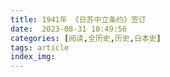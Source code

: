 ```yaml
---
title: 1941年 《日苏中立条约》签订
date:  2023-08-31 10:49:56
categories: [阅读,全历史,历史,日本史]
tags: article
index_img: 
---
```


